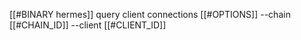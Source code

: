 [[#BINARY hermes]] query client connections [[#OPTIONS]] --chain [[#CHAIN_ID]] --client [[#CLIENT_ID]]
